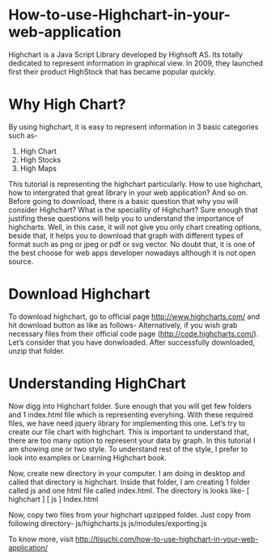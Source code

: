 How-to-use-Highchart-in-your-web-application
============================================

Highchart is a Java Script Library developed by Highsoft AS. Its totally dedicated to represent information in graphical view. In 2009, they launched first their product HighStock that has became popular quickly. 

Why High Chart?
============================================
By using highchart, it is easy to represent information in 3 basic categories such as-
1. High Chart
2. High Stocks
3. High Maps

This tutorial is representing the highchart particularly. How to use highchart, how to intergrated that great library in your web application? And so on.
Before going to download, there is a basic question that why you will consider Highchart? What is the speciallity of Highchart? Sure enough that justifing these questions will help you to understand the importance of highcharts. Well, in this case, it will not give you only chart creating options, beside that, it helps you to download that graph with different types of format such as png or jpeg or pdf or svg vector. No doubt that, it is one of the best choose for web apps developer nowadays although it is not open source. 


Download Highchart
===================
To download highchart, go to official page http://www.highcharts.com/ and hit download button as like as follows-
Alternatively, if you wish grab necessary files from their official code page (http://code.highcharts.com/). Let’s consider that you have donwloaded. After successfully downloaded, unzip that folder. 


Understanding HighChart
=======================
Now digg into Highchart folder. Sure enough that you will get few folders and 1 index.html file which is representing everyhing. With these required files, we have need jquery library for implementing this one. Let’s try to create our file chart with highchart. This is important to understand that, there are too many option to represent your data by graph. In this tutorial I am showing one or two style. To understand rest of the style, I prefer to look into examples or Learning Highchart book. 

Now, create new directory in your computer. I am doing in desktop and called that directory is highchart. Inside that folder, I am creating 1 folder called js and one html file called index.html. The directory is looks like-
[ highchart ]
    [ js ]
    Index.html

Now, copy two files from your highchart upzipped folder. Just copy from following directory-
js/highcharts.js
js/modules/exporting.js



To know more, visit http://tisuchi.com/how-to-use-highchart-in-your-web-application/
